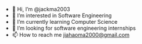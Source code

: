 - 👋 Hi, I’m @jackma2003
- 👀 I’m interested in Software Engineering
- 🌱 I’m currently learning Computer Science 
- 💞️ I’m looking for software engineering internships
- 📫 How to reach me jiahaoma2000@gmail.com

<!---
jackma2003/jackma2003 is a ✨ special ✨ repository because its `README.md` (this file) appears on your GitHub profile.
You can click the Preview link to take a look at your changes.
--->
